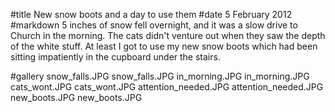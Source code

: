 #title New snow boots and a day to use them
#date 5 February 2012
#markdown
5 inches of snow fell overnight, and it was a slow drive to
Church in the morning.  The cats didn't venture out when they
saw the depth of the white stuff.  At least I got to use my new
snow boots which had been sitting impatiently in the cupboard
under the stairs.

#gallery
snow_falls.JPG	snow_falls.JPG
in_morning.JPG	in_morning.JPG
cats_wont.JPG	cats_wont.JPG
attention_needed.JPG	attention_needed.JPG
new_boots.JPG	new_boots.JPG
